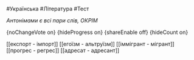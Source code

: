 #Українська #Література #Тест

*Антонімами є всі пари слів, ОКРІМ*

{noChangeVote on}
{hideProgress on}
{shareEnable off}
{hideCount on}

[[експорт - імпорт]]
[[егоїзм - альтруїзм]]
[[іммігрант - мігрант]]
[[прогрес - регрес]]
[[адресат - адресант]]
